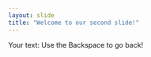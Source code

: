 ```yaml
---
layout: slide
title: "Welcome to our second slide!"
---
```

Your text: Use the Backspace to go back!

